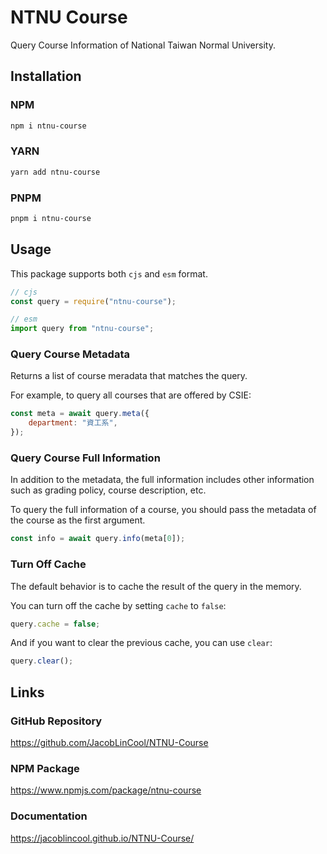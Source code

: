 # NTNU Course

Query Course Information of National Taiwan Normal University.

## Installation

### NPM

```bash
npm i ntnu-course
```

### YARN

```bash
yarn add ntnu-course
```

### PNPM

```bash
pnpm i ntnu-course
```

## Usage

This package supports both `cjs` and `esm` format.

```javascript
// cjs
const query = require("ntnu-course");

// esm
import query from "ntnu-course";
```

### Query Course Metadata

Returns a list of course meradata that matches the query.

For example, to query all courses that are offered by CSIE:

```javascript
const meta = await query.meta({
    department: "資工系",
});
```

### Query Course Full Information

In addition to the metadata, the full information includes other information such as grading policy, course description, etc.

To query the full information of a course, you should pass the metadata of the course as the first argument.

```javascript
const info = await query.info(meta[0]);
```

### Turn Off Cache

The default behavior is to cache the result of the query in the memory.

You can turn off the cache by setting `cache` to `false`:

```javascript
query.cache = false;
```

And if you want to clear the previous cache, you can use `clear`:

```javascript
query.clear();
```

## Links

### GitHub Repository

<https://github.com/JacobLinCool/NTNU-Course>

### NPM Package

<https://www.npmjs.com/package/ntnu-course>

### Documentation

<https://jacoblincool.github.io/NTNU-Course/>
